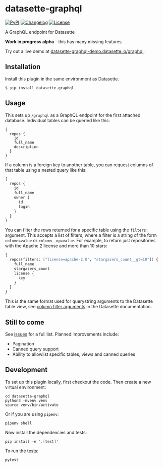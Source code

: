 # datasette-graphql

[![PyPI](https://img.shields.io/pypi/v/datasette-graphql.svg)](https://pypi.org/project/datasette-graphql/)
[![Changelog](https://img.shields.io/github/v/release/simonw/datasette-graphql?include_prereleases&label=changelog)](https://github.com/simonw/datasette-graphql/releases)
[![License](https://img.shields.io/badge/license-Apache%202.0-blue.svg)](https://github.com/simonw/datasette-graphql/blob/master/LICENSE)

A GraphQL endpoint for Datasette

**Work in progress alpha** - this has many missing features.

Try out a live demo at [datasette-graphql-demo.datasette.io/graphql](https://datasette-graphql-demo.datasette.io/graphql?query=%7B%0A%20%20repos%20%7B%0A%20%20%20%20full_name%0A%20%20%20%20id%0A%20%20%7D%0A%7D).

## Installation

Install this plugin in the same environment as Datasette.

    $ pip install datasette-graphql

## Usage

This sets up `/graphql` as a GraphQL endpoint for the first attached database. Individual tables can be queried like this:
```grophql
{
  repos {
    id
    full_name
    description
  }
}
```

If a column is a foreign key to another table, you can request columns of that table using a nested query like this:
```graphql
{
  repos {
    id
    full_name
    owner {
      id
      login
    }
  }
}
```

You can filter the rows returned for a specific table using the `filters:` argument. This accepts a list of filters, where a filter is a string of the form `column=value` or `column__op=value`. For example, to return just repositories with the Apache 2 license and more than 10 stars:

```graphql
{
  repos(filters: ["license=apache-2.0", "stargazers_count__gt=10"]) {
    full_name
    stargazers_count
    license {
      key
    }
  }
}
```
This is the same format used for querystring arguments to the Datasette table view, see [column filter arguments](https://datasette.readthedocs.io/en/stable/json_api.html#column-filter-arguments) in the Datasette documentation.

## Still to come

See [issues](https://github.com/simonw/datasette-graphql/issues) for a full list. Planned improvements include:

- Pagination
- Canned query support
- Ability to allowlist specific tables, views and canned queries

## Development

To set up this plugin locally, first checkout the code. Then create a new virtual environment:

    cd datasette-graphql
    python3 -mvenv venv
    source venv/bin/activate

Or if you are using `pipenv`:

    pipenv shell

Now install the dependencies and tests:

    pip install -e '.[test]'

To run the tests:

    pytest
